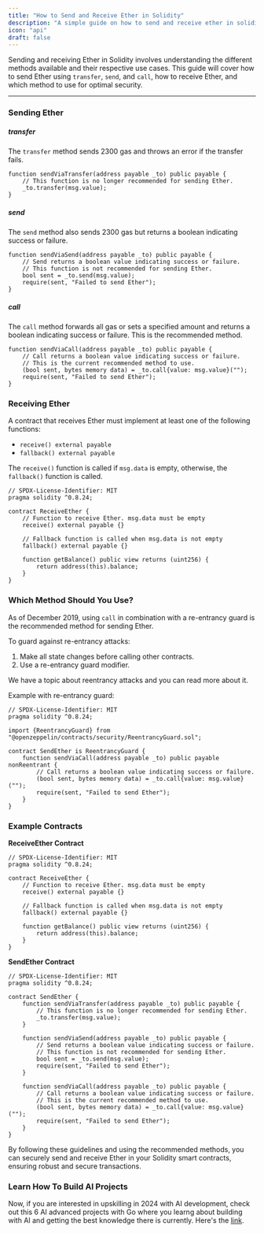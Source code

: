 ```yaml
---
title: "How to Send and Receive Ether in Solidity"
description: "A simple guide on how to send and receive ether in solidity."
icon: "api"
draft: false
---
```


Sending and receiving Ether in Solidity involves understanding the different methods available and their respective use cases. This guide will cover how to send Ether using `transfer`, `send`, and `call`, how to receive Ether, and which method to use for optimal security.

---

### Sending Ether

##### transfer

The `transfer` method sends 2300 gas and throws an error if the transfer fails.

```solidity
function sendViaTransfer(address payable _to) public payable {
    // This function is no longer recommended for sending Ether.
    _to.transfer(msg.value);
}
```

##### send

The `send` method also sends 2300 gas but returns a boolean indicating success or failure.

```solidity
function sendViaSend(address payable _to) public payable {
    // Send returns a boolean value indicating success or failure.
    // This function is not recommended for sending Ether.
    bool sent = _to.send(msg.value);
    require(sent, "Failed to send Ether");
}
```

##### call

The `call` method forwards all gas or sets a specified amount and returns a boolean indicating success or failure. This is the recommended method.

```solidity
function sendViaCall(address payable _to) public payable {
    // Call returns a boolean value indicating success or failure.
    // This is the current recommended method to use.
    (bool sent, bytes memory data) = _to.call{value: msg.value}("");
    require(sent, "Failed to send Ether");
}
```

### Receiving Ether

A contract that receives Ether must implement at least one of the following functions:

- `receive() external payable`
- `fallback() external payable`

The `receive()` function is called if `msg.data` is empty, otherwise, the `fallback()` function is called.

```solidity
// SPDX-License-Identifier: MIT
pragma solidity ^0.8.24;

contract ReceiveEther {
    // Function to receive Ether. msg.data must be empty
    receive() external payable {}

    // Fallback function is called when msg.data is not empty
    fallback() external payable {}

    function getBalance() public view returns (uint256) {
        return address(this).balance;
    }
}
```

### Which Method Should You Use?

As of December 2019, using `call` in combination with a re-entrancy guard is the recommended method for sending Ether.

To guard against re-entrancy attacks:

1. Make all state changes before calling other contracts.
2. Use a re-entrancy guard modifier.

We have a topic about reentrancy attacks and you can read more about it.

Example with re-entrancy guard:

```solidity
// SPDX-License-Identifier: MIT
pragma solidity ^0.8.24;

import {ReentrancyGuard} from "@openzeppelin/contracts/security/ReentrancyGuard.sol";

contract SendEther is ReentrancyGuard {
    function sendViaCall(address payable _to) public payable nonReentrant {
        // Call returns a boolean value indicating success or failure.
        (bool sent, bytes memory data) = _to.call{value: msg.value}("");
        require(sent, "Failed to send Ether");
    }
}
```

### Example Contracts

**ReceiveEther Contract**

```solidity
// SPDX-License-Identifier: MIT
pragma solidity ^0.8.24;

contract ReceiveEther {
    // Function to receive Ether. msg.data must be empty
    receive() external payable {}

    // Fallback function is called when msg.data is not empty
    fallback() external payable {}

    function getBalance() public view returns (uint256) {
        return address(this).balance;
    }
}
```

**SendEther Contract**

```solidity
// SPDX-License-Identifier: MIT
pragma solidity ^0.8.24;

contract SendEther {
    function sendViaTransfer(address payable _to) public payable {
        // This function is no longer recommended for sending Ether.
        _to.transfer(msg.value);
    }

    function sendViaSend(address payable _to) public payable {
        // Send returns a boolean value indicating success or failure.
        // This function is not recommended for sending Ether.
        bool sent = _to.send(msg.value);
        require(sent, "Failed to send Ether");
    }

    function sendViaCall(address payable _to) public payable {
        // Call returns a boolean value indicating success or failure.
        // This is the current recommended method to use.
        (bool sent, bytes memory data) = _to.call{value: msg.value}("");
        require(sent, "Failed to send Ether");
    }
}
```

By following these guidelines and using the recommended methods, you can securely send and receive Ether in your Solidity smart contracts, ensuring robust and secure transactions.

### Learn How To Build AI Projects

Now, if you are interested in upskilling in 2024 with AI development, check out this 6 AI advanced projects with Go where you learng about building with AI and getting the best knowledge there is currently. Here's the [link](https://akhilsharmatech.gumroad.com/l/zgxqq).